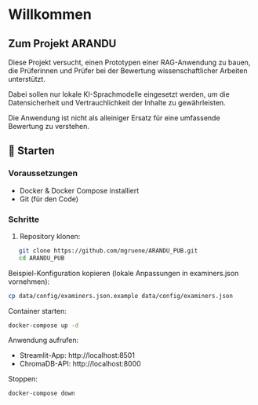 # Willkommen

##  Zum Projekt ARANDU
Diese Projekt versucht, einen Prototypen einer RAG-Anwendung zu bauen, die Prüferinnen und Prüfer bei der Bewertung wissenschaftlicher Arbeiten unterstützt.

Dabei sollen nur lokale KI-Sprachmodelle eingesetzt werden, um die Datensicherheit und Vertrauchlichkeit der Inhalte zu gewährleisten. 

Die Anwendung ist nicht als alleiniger Ersatz für eine umfassende Bewertung zu verstehen. 


## 🚀 Starten

### Voraussetzungen
- Docker & Docker Compose installiert
- Git (für den Code)

### Schritte
1. Repository klonen:

```bash
   git clone https://github.com/mgruene/ARANDU_PUB.git
   cd ARANDU_PUB
```
Beispiel-Konfiguration kopieren (lokale Anpassungen in examiners.json vornehmen):

``` bash
cp data/config/examiners.json.example data/config/examiners.json
```
Container starten:

``` bash
docker-compose up -d
```

Anwendung aufrufen:

* Streamlit-App: http://localhost:8501
* ChromaDB-API: http://localhost:8000

Stoppen:

``` bash
docker-compose down
```
